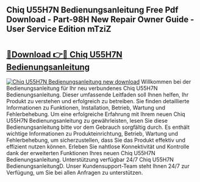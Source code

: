 ## Chiq U55H7N Bedienungsanleitung Free Pdf Download - Part-98H New Repair Owner Guide - User Service Edition mTziZ

# <h2><a href="http://df0l8c.blite.top/?on=Chiq+U55H7N+Bedienungsanleitung">🔗Download 👉🔴 Chiq U55H7N Bedienungsanleitung</a></h2>

[![Chiq U55H7N Bedienungsanleitung new download](https://i.imgur.com/lujVjoI.png)](http://df0l8c.blite.top/?on=Chiq+U55H7N+Bedienungsanleitung)
Willkommen bei der Bedienungsanleitung für Ihr neu verbundenes Chiq U55H7N Bedienungsanleitung. Dieser umfassende Leitfaden soll Ihnen helfen, Ihr Produkt zu verstehen und erfolgreich zu betreiben. Sie finden detaillierte Informationen zu Funktionen, Installation, Betrieb, Wartung und Fehlerbehebung. Um eine erfolgreiche Erfahrung mit Ihrem neuen Chiq U55H7N Bedienungsanleitung zu gewährleisten, lesen Sie diese Bedienungsanleitung bitte vor dem Gebrauch sorgfältig durch. Es enthält wichtige Informationen zu Produkteinrichtung, Betrieb, Wartung und Fehlerbehebung, um sicherzustellen, dass Sie das Produkt effektiv und effizient nutzen können. Erleben Sie nahtlose Konnektivität und Kontrolle dank der erweiterten Funktionen Ihres neuen Chiq U55H7N Bedienungsanleitung. Unterstützung verfügbar 24/7 Chiq U55H7N BedienungsanleitungD. Unser Kundensupport-Team steht Ihnen 24/7 zur Verfügung, um Sie bei allen Anfragen zu unterstützen.
